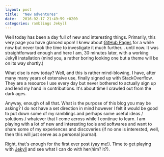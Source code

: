 ```yaml
---
layout: post
title:  "New adventures"
date:   2016-02-17 21:49:59 +0200
categories: ramblings Jekyll
---
```


Well today has been a day full of new and interesting things. Primarily, this very page you have glanced upon!
I knew about [GitHub Pages](https://pages.github.com/) for a while now but never took the time to investigate it much further... until now.
It was straightforward enough and here I am, 30 minutes later, with a working Jekyll installation (mind you,
a rather boring looking one but a theme will be on its way shortly.)

What else is new today? Well, and this is rather mind-blowing, I have, after many many years of extensive use,
finally signed up with StackOverflow. They are a resource I use every day but never bothered to actually sign up
and lend my hand in contributions. It's about time I crawled out from the dark ages.

Anyway, enough of all that. What is the purpose of this blog you may be asking? I do not have a set direction in
mind however I felt it would be good to put down some of my ramblings and perhaps some useful ideas / solutions / whatever
that I come across while I continue to learn. I am playing with a lot of new and interesting tools and softwares and
want to share some of my experiences and discoveries (if no one is interested, well, then this will just serve as a personal
journal).  

Right, that's enough for the first ever post (yay me!). Time to get playing with [Jekyll](http://jekyllrb.com/) and see what I can do with her(him? it?).
